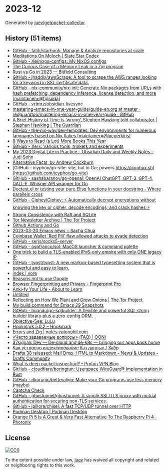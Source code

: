 # 2023-12

Generated by [juev/getpocket-collector](https://github.com/juev/getpocket-collector)

## History (51 items)

- [GitHub - fatih/starhook: Manage & Analyze repositories at scale](https://github.com/fatih/starhook)
- [Meditations On Moloch | Slate Star Codex](https://slatestarcodex.com/2014/07/30/meditations-on-moloch/)
- [GitHub - Xe/nixos-configs: My NixOS configs](https://github.com/Xe/nixos-configs)
- [The Curious Case of a Memory Leak in a Zig program](https://iamkroot.github.io/blog/zig-memleak)
- [Rust vs Go in 2023 — Bitfield Consulting](https://bitfieldconsulting.com/golang/rust-vs-go)
- [GitHub - jhaddix/awsScrape: A tool to scrape the AWS ranges looking for a keyword in SSL certificate data.](https://github.com/jhaddix/awsScrape)
- [GitHub - nix-community/nix-init: Generate Nix packages from URLs with hash prefetching, dependency inference, license detection, and more [maintainer=@figsoda]](https://github.com/nix-community/nix-init)
- [GitHub - vrtmrz/obsidian-livesync](https://github.com/vrtmrz/obsidian-livesync)
- [mastering-emacs-in-one-year-guide/guide-en.org at master · redguardtoo/mastering-emacs-in-one-year-guide · GitHub](https://github.com/redguardtoo/mastering-emacs-in-one-year-guide/blob/master/guide-en.org)
- [A Brief History of Time is ‘wrong’, Stephen Hawking told collaborator | Stephen Hawking | The Guardian](https://www.theguardian.com/science/2023/mar/19/stephen-hawking-told-me-ive-changed-my-mind-my-book-is-wrong)
- [GitHub - the-nix-way/dev-templates: Dev environments for numerous languages based on Nix flakes [maintainer=@lucperkins]](https://github.com/the-nix-way/dev-templates)
- [8 Ways to Read (a Lot) More Books This Year](https://hbr.org/2017/02/8-ways-to-read-a-lot-more-books-this-year)
- [GitHub - Xe/x: Various tools, trinkets and experiments](https://github.com/Xe/x)
- [My 2023 Digital Life in Practice – Obsidian Daily and Weekly Notes – Judi Sohn](https://judisohn.com/2023/03/19/my-2023-digital-life-in-practice-obsidian-daily-and-weekly-notes/)
- [Alternative Facts, by Andrew Cockburn](https://harpers.org/archive/2023/03/alternative-facts-how-the-media-failed-julian-assange/)
- [GitHub - icyphox/go-vite: vite, but in Go; powers https://icyphox.sh](https://github.com/icyphox/go-vite)
- [GitHub - sashabaranov/go-openai: OpenAI ChatGPT, GPT-3, GPT-4, DALL·E, Whisper API wrapper for Go](https://github.com/sashabaranov/go-openai)
- [Doctest.el or testing your pure Elisp functions in your docstring - Where parallels cross](https://ag91.github.io/blog/2023/03/20/doctestel-or-testing-your-pure-elisp-functions-in-your-docstring/)
- [GitHub - Ciphey/Ciphey: ⚡ Automatically decrypt encryptions without knowing the key or cipher, decode encodings, and crack hashes ⚡](https://github.com/Ciphey/Ciphey)
- [Strong Consistency with Raft and SQLite](https://blog.sqlitecloud.io/strong-consistency-with-raft-and-sqlite)
- [Tor Newsletter Archive | The Tor Project](https://newsletter.torproject.org)
- [Github Actions and Go](https://olegk.dev/github-actions-and-go)
- [2023-03-20 Emacs news :: Sacha Chua](https://sachachua.com/blog/2023/03/2023-03-20-emacs-news/)
- [Coinbase Wallet 'Red Pill' flaw allowed attacks to evade detection](https://www.bleepingcomputer.com/news/security/coinbase-wallet-red-pill-flaw-allowed-attacks-to-evade-detection/)
- [GitHub - serjs/socks5-server](https://github.com/serjs/socks5-server)
- [GitHub - ospfranco/sol: MacOS launcher & command palette](https://github.com/ospfranco/sol)
- [One trick to build a TLS-enabled IPv6-only empire with only ONE legacy IP](https://ryan.lahfa.xyz/en/one-trick-to-build-a-tls-enabled-ipv6-only-empire-with-only-one-legacy-ip.html)
- [GitHub - typst/typst: A new markup-based typesetting system that is powerful and easy to learn.](https://github.com/typst/typst)
- [index | vore](https://vore.website)
- [Reasons not to use Google](https://stallman.org/google.html)
- [Browser Fingerprinting and Privacy - Fingerprint Pro](https://fingerprint.com/blog/browser-fingerprinting-privacy/)
- [Anki-fy Your Life - About to Learn](https://abouttolearn.substack.com/p/anki-fy-your-life)
- [Untitled](https://andrew-quinn.me/fzf)
- [Reflecting on How We Plant and Grow Onions | The Tor Project](https://blog.torproject.org/how-we-plant-and-grow-new-onions/)
- [My build command for Emacs 29 Snapshots](https://corwin.bru.st/2023-03-21-my-build-command-for-emacs-29-snapshots/)
- [GitHub - huandu/go-sqlbuilder: A flexible and powerful SQL string builder library plus a zero-config ORM.](https://github.com/huandu/go-sqlbuilder)
- [Objective-See: LuLu](https://objective-see.org/products/lulu.html)
- [Hookmark 5.0.2 – Hookmark](https://hookproductivity.com/release-notes/hookmark-5-0-2)
- [Errors and Zig | notes.eatonphil.com](https://notes.eatonphil.com/errors-and-zig.html)
- [«Часто задаваемые вопросы» (FAQ) | OONI](https://ooni.org/ru/support/faq)
- [37signals Dev — De-cloud and de-k8s — bringing our apps back home](https://dev.37signals.com/bringing-our-apps-back-home/)
- [Как устроено индексирование баз данных / Хабр](https://habr.com/ru/companies/ruvds/articles/724066/)
- [Drafts 38 released: Mail Drop, HTML to Markdown - News & Updates - Drafts Community](https://forums.getdrafts.com/t/drafts-38-released-mail-drop-html-to-markdown/14101)
- [What is deep packet inspection? - Proton VPN Blog](https://protonvpn.com/blog/deep-packet-inspection/)
- [GitHub - cloudflare/boringtun: Userspace WireGuard® Implementation in Rust](https://github.com/cloudflare/boringtun)
- [GitHub - dkorunic/betteralign: Make your Go programs use less memory (maybe)](https://github.com/dkorunic/betteralign)
- [Captcha Check](https://www.dreamwidth.org/captcha)
- [GitHub - ghostunnel/ghostunnel: A simple SSL/TLS proxy with mutual authentication for securing non-TLS services.](https://github.com/ghostunnel/ghostunnel)
- [GitHub - jpillora/chisel: A fast TCP/UDP tunnel over HTTP](https://github.com/jpillora/chisel)
- [Podman Desktop | Podman Desktop](https://podman-desktop.io/downloads)
- [Orange Pi 5 Is A Great & Very Fast Alternative To The Raspberry Pi 4 - Phoronix](https://www.phoronix.com/review/orange-pi-5)

## License

[![CC0](https://mirrors.creativecommons.org/presskit/buttons/88x31/svg/cc-zero.svg)](https://creativecommons.org/publicdomain/zero/1.0/)

To the extent possible under law, [juev](https://github.com/juev) has waived all copyright and related or neighboring rights to this work.
